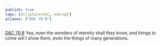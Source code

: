 ```yaml
---
publish: true
tags: [Scripture/DaC, noGraph]
aliases: ["D&C 76:8"]
---
```

[D&C 76:8](https://churchofjesuschrist.org/study/scriptures/dc-testament/dc/76?lang=eng&id=p8#p8) Yea, even the wonders of eternity shall they know, and things to come will I show them, even the things of many generations.
